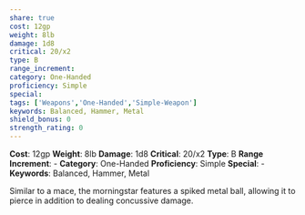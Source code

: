 ```yaml
---
share: true
cost: 12gp
weight: 8lb
damage: 1d8
critical: 20/x2
type: B
range_increment:
category: One-Handed
proficiency: Simple
special:
tags: ['Weapons','One-Handed','Simple-Weapon']
keywords: Balanced, Hammer, Metal
shield_bonus: 0
strength_rating: 0
---
```

**Cost**: 12gp **Weight**: 8lb
**Damage**: 1d8 **Critical**: 20/x2 **Type**: B
**Range Increment**: \-
**Category**: One-Handed **Proficiency**: Simple
**Special**: \-
**Keywords**: Balanced, Hammer, Metal

Similar to a mace, the morningstar features a spiked metal ball, allowing it to pierce in addition to dealing concussive damage.